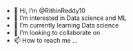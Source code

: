 - 👋 Hi, I’m @RithinReddy10
- 👀 I’m interested in Data science and ML
- 🌱 I’m currently learning Data science
- 💞️ I’m looking to collaborate on 
- 📫 How to reach me ...

<!---
RithinReddy10/RithinReddy10 is a ✨ special ✨ repository because its `README.md` (this file) appears on your GitHub profile.
You can click the Preview link to take a look at your changes.
--->
